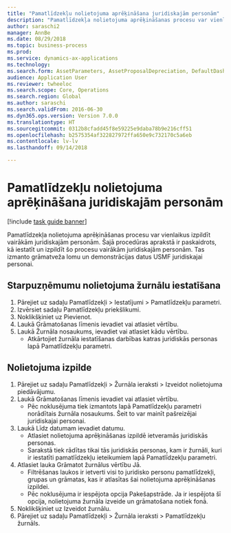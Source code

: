 ```yaml
--- 
title: "Pamatlīdzekļu nolietojuma aprēķināšana juridiskajām personām"
description: "Pamatlīdzekļa nolietojuma aprēķināšanas procesu var vienlaikus izpildīt vairākām juridiskajām personām."
author: saraschi2
manager: AnnBe
ms.date: 08/29/2018
ms.topic: business-process
ms.prod: 
ms.service: dynamics-ax-applications
ms.technology: 
ms.search.form: AssetParameters, AssetProposalDepreciation, DefaultDashboard, LedgerJournalTable
audience: Application User
ms.reviewer: twheeloc
ms.search.scope: Core, Operations
ms.search.region: Global
ms.author: saraschi
ms.search.validFrom: 2016-06-30
ms.dyn365.ops.version: Version 7.0.0
ms.translationtype: HT
ms.sourcegitcommit: 0312b8cfadd45f8e59225e9daba78b9e216cff51
ms.openlocfilehash: b2575354af322827972ffa650e9c732170c5a6eb
ms.contentlocale: lv-lv
ms.lasthandoff: 09/14/2018

---
```

# <a name="calculate-fixed-asset-depreciation-across-legal-entities"></a>Pamatlīdzekļu nolietojuma aprēķināšana juridiskajām personām

[!include [task guide banner](../../includes/task-guide-banner.md)]

Pamatlīdzekļa nolietojuma aprēķināšanas procesu var vienlaikus izpildīt vairākām juridiskajām personām. Šajā procedūras aprakstā ir paskaidrots, kā iestatīt un izpildīt šo procesu vairākām juridiskajām personām. Tas izmanto grāmatveža lomu un demonstrācijas datus USMF juridiskajai personai.


## <a name="set-up-cross-company-depreciation-run-journals"></a>Starpuzņēmumu nolietojuma žurnālu iestatīšana
1. Pārejiet uz sadaļu Pamatlīdzekļi > Iestatījumi > Pamatlīdzekļu parametri.
2. Izvērsiet sadaļu Pamatlīdzekļu priekšlikumi.
3. Noklikšķiniet uz Pievienot.
4. Laukā Grāmatošanas līmenis ievadiet vai atlasiet vērtību.
5. Laukā Žurnāla nosaukums, ievadiet vai atlasiet kādu vērtību.
    * Atkārtojiet žurnāla iestatīšanas darbības katras juridiskās personas lapā Pamatlīdzekļu parametri.  

## <a name="depreciation-run"></a>Nolietojuma izpilde
1. Pārejiet uz sadaļu Pamatlīdzekļi > Žurnāla ieraksti > Izveidot nolietojuma piedāvājumu.
2. Laukā Grāmatošanas līmenis ievadiet vai atlasiet vērtību.
    * Pēc noklusējuma tiek izmantots lapā Pamatlīdzekļu parametri norādītais žurnāla nosaukums. Šeit to var mainīt pašreizējai juridiskajai personai.  
3. Laukā Līdz datumam ievadiet datumu.
    * Atlasiet nolietojuma aprēķināšanas izpildē ietveramās juridiskās personas.  
    * Sarakstā tiek rādītas tikai tās juridiskās personas, kam ir žurnāli, kuri ir iestatīti pamatlīdzekļu ieteikumiem lapā Pamatlīdzekļu parametri.  
4. Atlasiet lauka Grāmatot žurnālus vērtību Jā.
    * Filtrēšanas laukos ir ietverti visi to juridisko personu pamatlīdzekļi, grupas un grāmatas, kas ir atlasītas šai nolietojuma aprēķināšanas izpildei.  
    * Pēc noklusējuma ir iespējota opcija Pakešapstrāde. Ja ir iespējota šī opcija, nolietojuma žurnāla izveide un grāmatošana notiek fonā.  
5. Noklikšķiniet uz Izveidot žurnālu.
6. Pārejiet uz sadaļu Pamatlīdzekļi > Žurnāla ieraksti > Pamatlīdzekļu žurnāls.


